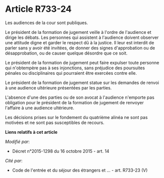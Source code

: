 # Article R733-24

Les audiences de la cour sont publiques. 

Le président de la formation de jugement veille à l'ordre de l'audience et dirige les débats. Les personnes qui assistent à
l'audience doivent observer une attitude digne et garder le respect dû à la justice. Il leur est interdit de parler sans y
avoir été invitées, de donner des signes d'approbation ou de désapprobation, ou de causer quelque désordre que ce soit. 

Le président de la formation de jugement peut faire expulser toute personne qui n'obtempère pas à ses injonctions, sans
préjudice des poursuites pénales ou disciplinaires qui pourraient être exercées contre elle. 

Le président de la formation de jugement statue sur les demandes de renvoi à une audience ultérieure présentées par les
parties. 

L'absence d'une des parties ou de son avocat à l'audience n'emporte pas obligation pour le président de la formation de
jugement de renvoyer l'affaire à une audience ultérieure. 

Les décisions prises sur le fondement du quatrième alinéa ne sont pas motivées et ne sont pas susceptibles de recours.

**Liens relatifs à cet article**

_Modifié par_:

  - Décret n°2015-1298 du 16 octobre 2015 - art. 14

_Cité par_:

  - Code de l'entrée et du séjour des étrangers et ... - art. R733-23 (V)
